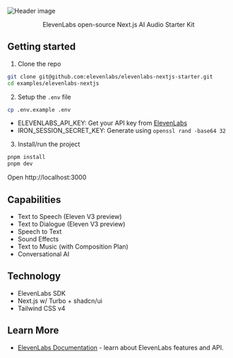 ![Header image](https://repository-images.githubusercontent.com/1041806291/3bfb7574-9799-43d2-a653-a9f9a680ca0e)

<p align="center">
  ElevenLabs open-source Next.js AI Audio Starter Kit
</p>

## Getting started

1. Clone the repo

```bash
git clone git@github.com:elevenlabs/elevenlabs-nextjs-starter.git
cd examples/elevenlabs-nextjs
```

2. Setup the `.env` file

```bash
cp .env.example .env
```

- ELEVENLABS_API_KEY: Get your API key from [ElevenLabs](https://elevenlabs.io/app/settings/api-keys)
- IRON_SESSION_SECRET_KEY: Generate using `openssl rand -base64 32`

3. Install/run the project

```bash
pnpm install
pnpm dev
```

Open http://localhost:3000

## Capabilities

- Text to Speech (Eleven V3 preview)
- Text to Dialogue (Eleven V3 preview)
- Speech to Text
- Sound Effects
- Text to Music (with Composition Plan)
- Conversational AI

## Technology

- ElevenLabs SDK
- Next.js w/ Turbo + shadcn/ui
- Tailwind CSS v4

## Learn More

- [ElevenLabs Documentation](https://elevenlabs.io/docs) - learn about ElevenLabs features and API.
